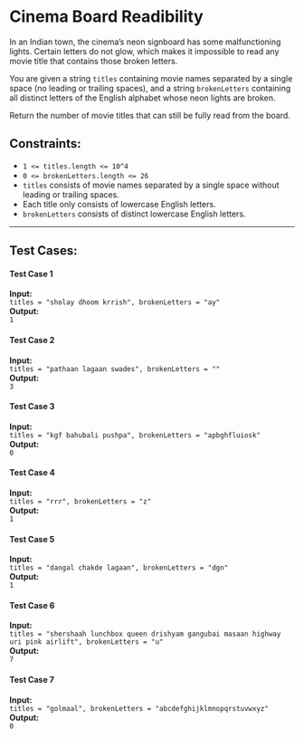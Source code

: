 # Cinema Board Readibility

In an Indian town, the cinema’s neon signboard has some malfunctioning lights. Certain letters do not glow, which makes it impossible to read any movie title that contains those broken letters.  

You are given a string `titles` containing movie names separated by a single space (no leading or trailing spaces), and a string `brokenLetters` containing all distinct letters of the English alphabet whose neon lights are broken.  

Return the number of movie titles that can still be fully read from the board.  


## Constraints:
- `1 <= titles.length <= 10^4`  
- `0 <= brokenLetters.length <= 26`  
- `titles` consists of movie names separated by a single space without leading or trailing spaces.  
- Each title only consists of lowercase English letters.  
- `brokenLetters` consists of distinct lowercase English letters.  

---

## Test Cases:


#### Test Case 1

**Input:**  
`titles = "sholay dhoom krrish", brokenLetters = "ay"`  
**Output:**  
`1`  

#### Test Case 2

**Input:**  
`titles = "pathaan lagaan swades", brokenLetters = ""`  
**Output:**  
`3`  

#### Test Case 3

**Input:**  
`titles = "kgf bahubali pushpa", brokenLetters = "apbghfluiosk"`  
**Output:**  
`0`  

#### Test Case 4

**Input:**  
`titles = "rrr", brokenLetters = "z"`  
**Output:**  
`1`  

#### Test Case 5

**Input:**  
`titles = "dangal chakde lagaan", brokenLetters = "dgn"`  
**Output:**  
`1`  

#### Test Case 6

**Input:**  
`titles = "shershaah lunchbox queen drishyam gangubai masaan highway uri pink airlift", brokenLetters = "u"`  
**Output:**  
`7`  

#### Test Case 7

**Input:**  
`titles = "golmaal", brokenLetters = "abcdefghijklmnopqrstuvwxyz"`  
**Output:**  
`0`  
